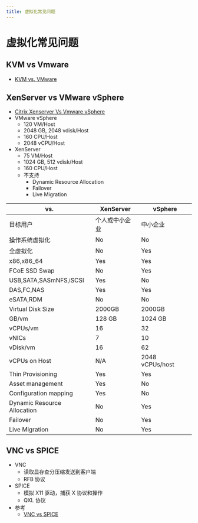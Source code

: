 ```yaml
---
title: 虚拟化常见问题
---
```


# 虚拟化常见问题

## KVM vs Vmware
- [KVM vs. VMware](https://www.redhat.com/en/topics/virtualization/kvm-vs-vmware-comparison)

## XenServer vs VMware vSphere

- [Citrix Xenserver Vs Vmware vSphere](https://www.simplilearn.com/citrix-xenserver-vs-vmware-vsphere-rar338-article)
- VMware vSphere
  - 120 VM/Host
  - 2048 GB, 2048 vdisk/Host
  - 160 CPU/Host
  - 2048 vCPU/Host
- XenServer
  - 75 VM/Host
  - 1024 GB, 512 vdisk/Host
  - 160 CPU/Host
  - 不支持
    - Dynamic Resource Allocation
    - Failover
    - Live Migration

| vs.                         | XenServer      | vSphere         |
| --------------------------- | -------------- | --------------- |
| 目标用户                    | 个人或中小企业 | 中小企业        |
| 操作系统虚拟化              | No             | No              |
| 全虚拟化                    | No             | Yes             |
| x86,x86_64                  | Yes            | Yes             |
| FCoE SSD Swap               | No             | Yes             |
| USB,SATA,SASmNFS,iSCSI      | Yes            | No              |
| DAS,FC,NAS                  | Yes            | Yes             |
| eSATA,RDM                   | No             | No              |
| Virtual Disk Size           | 2000GB         | 2000GB          |
| GB/vm                       | 128 GB         | 1024 GB         |
| vCPUs/vm                    | 16             | 32              |
| vNICs                       | 7              | 10              |
| vDisk/vm                    | 16             | 62              |
| vCPUs on Host               | N/A            | 2048 vCPUs/host |
| Thin Provisioning           | Yes            | Yes             |
| Asset management            | Yes            | No              |
| Configuration mapping       | Yes            | No              |
| Dynamic Resource Allocation | No             | Yes             |
| Failover                    | No             | Yes             |
| Live Migration              | No             | Yes             |

## VNC vs SPICE
* VNC
  * 读取显存查分压缩发送到客户端
  * RFB 协议
* SPICE
  * 模拟 X11 驱动，捕获 X 协议和操作
  * QXL 协议
* 参考
  * [VNC vs SPICE](http://zee-nix.blogspot.com/2011/06/welcome-to-virtual-world.html)
